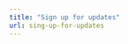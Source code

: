 ```yaml
---
title: "Sign up for updates"
url: sing-up-for-updates
---
```


<div data-tf-live="01JQ4ZVV00ZTXMMNJ7WYWSG7FM"></div><script src="//embed.typeform.com/next/embed.js"></script>